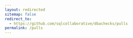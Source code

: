 ```yaml
---
layout: redirected
sitemap: false
redirect_to:
  - https://github.com/sqlcollaborative/dbachecks/pulls
permalink: /pulls
---
```

